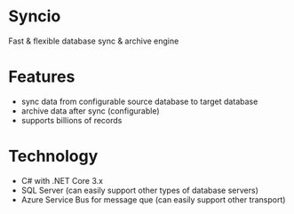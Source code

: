 # Syncio
Fast &amp; flexible database sync &amp; archive engine

# Features
- sync data from configurable source database to target database
- archive data after sync (configurable)
- supports billions of records

# Technology
- C# with .NET Core 3.x
- SQL Server (can easily support other types of database servers)
- Azure Service Bus for message que (can easily support other transport)
